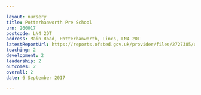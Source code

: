 ```yaml
---

layout: nursery
title: Potterhanworth Pre School
urn: 260017
postcode: LN4 2DT
address: Main Road, Potterhanworth, Lincs, LN4 2DT
latestReportUrl: https://reports.ofsted.gov.uk/provider/files/2727385/urn/260017.pdf
teaching: 2
development: 2
leadership: 2
outcomes: 2
overall: 2
date: 6 September 2017

---
```

